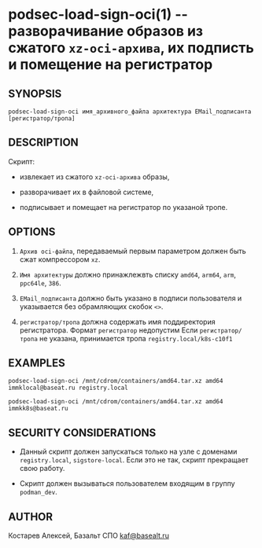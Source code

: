 podsec-load-sign-oci(1) -- разворачивание образов  из сжатого  `xz-oci-архива`, их подписть и помещение на регистратор
================================

## SYNOPSIS

`podsec-load-sign-oci имя_архивного_файла архитектура EMail_подписанта [регистратор/тропа]`

## DESCRIPTION

Скрипт:

- извлекает из сжатого  `xz-oci-архива` образы,

- разворачивает их в файловой системе,

- подписывает и помещает на  регистратор по указаной тропе.

## OPTIONS

1. `Архив oci-файла`, передаваемый первым параметром должен быть сжат компрессором `xz`.

2. `Имя архитектуры` должно принажлежвть списку `amd64`, `arm64`, `arm`, `ppc64le`, `386`.

3. `EMail_подписанта` должно быть указано в подписи пользователя и  указывается без обрамляющих скобок `<>`.

4.  `регистратор/тропа` должна содержать имя поддиректория регистратора. Формат `регистратор` недопустим
  Если `регистратор/тропа` не указана, принимается тропа  `registry.local/k8s-c10f1`

## EXAMPLES

`podsec-load-sign-oci /mnt/cdrom/containers/amd64.tar.xz amd64 immklocal@baseat.ru registry.local`

`podsec-load-sign-oci /mnt/cdrom/containers/amd64.tar.xz amd64 immkk8s@baseat.ru`

## SECURITY CONSIDERATIONS

- Данный скрипт должен запускаться только на узле с доменами `registry.local`, `sigstore-local`. Если это не так, скрипт прекращает свою работу.

- Скрипт должен вызываться пользователем входящим в группу `podman_dev`.

## AUTHOR

Костарев Алексей, Базальт СПО
kaf@basealt.ru
